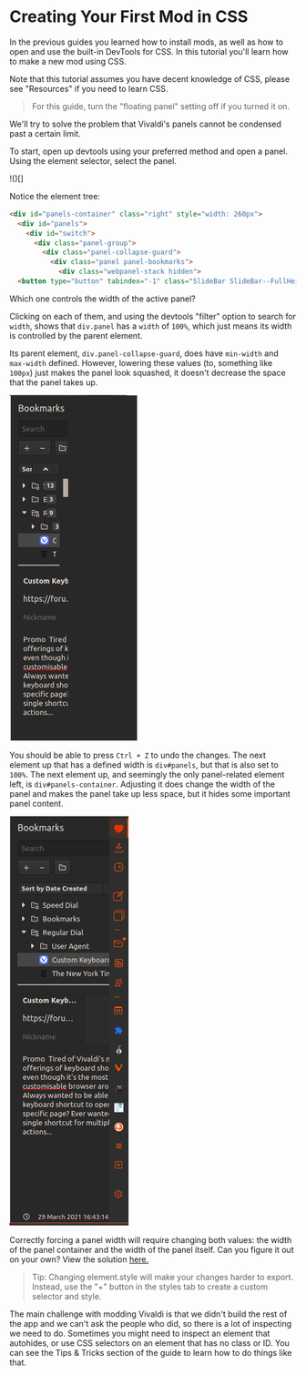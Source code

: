 # Creating Your First Mod in CSS

In the previous guides you learned how to install mods, as well as how to open and use the built-in DevTools for CSS. In this tutorial you'll learn how to make a new mod using CSS.

Note that this tutorial assumes you have decent knowledge of CSS, please see "Resources" if you need to learn CSS.

> For this guide, turn the "floating panel" setting off  if you turned it on.

We'll try to solve the problem that Vivaldi's panels cannot be condensed past a certain limit.

To start, open up devtools using your preferred method and open a panel. Using the element selector, select the panel.

!()[]

Notice the element tree:

```HTML
<div id="panels-container" class="right" style="width: 260px">
  <div id="panels">
    <div id="switch">
      <div class="panel-group">
        <div class="panel-collapse-guard">
          <div class="panel panel-bookmarks">
            <div class="webpanel-stack hidden">
  <button type="button" tabindex="-1" class="SlideBar SlideBar--FullHeight alternate" style="">

```
Which one controls the width of the active panel?

Clicking on each of them, and using the devtools "filter" option to search for `width`, shows that `div.panel` has a `width` of `100%`, which just means its width is controlled by the parent element.

Its parent element, `div.panel-collapse-guard`, does have `min-width` and `max-width` defined. However, lowering these values (to, something like `100px`) just makes the panel look squashed, it doesn't decrease the space that the panel takes up.

![Squashed Panel Image](../assets/css-tutorial/squashed-panel.png)

You should be able to press `Ctrl + Z` to undo the changes. The next element up that has a defined width is `div#panels`, but that is also set to `100%`. The next element up, and seemingly the only panel-related element left, is `div#panels-container`. Adjusting it does change the width of the panel and makes the panel take up less space, but it hides some important panel content.

![Covered Panel Image](../assets/css-tutorial/covered-panel.png)

Correctly forcing a panel width will require changing both values: the width of the panel container and the width of the panel itself. Can you figure it out on your own? View the solution [here.](css-first-mod-part-2.md)

> Tip: Changing element.style will make your changes harder to export. Instead, use the "+" button in the styles tab to create a custom selector and style.

The main challenge with modding Vivaldi is that we didn't build the rest of the app and we can't ask the people who did, so there is a lot of inspecting we need to do. Sometimes you might need to inspect an element that autohides, or use CSS selectors on an element that has no class or ID. You can see the Tips & Tricks section of the guide to learn how to do things like that.

